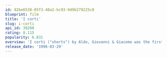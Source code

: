 ```yaml
---
id: 82be6538-05f3-48a2-bc93-9d9b279225c0
blueprint: film
title: 'I corti'
slug: i-corti
api_id: 38288
rating: 8.115
popularity: 6.831
overview: 'I corti ("shorts") by Aldo, Giovanni & Giacomo was the first stage show of the comedy trio, with the participation of Marina Massironi. It was recorded live at the Teatro Nuovo in Ferrara on 28 and 29 March 1996. Produced by Agidi, with the theatre direction of Arturo Brachetti.'
release_date: '1996-03-29'
---
```

